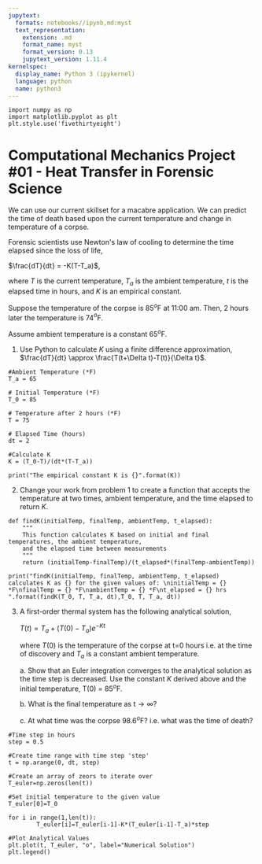 ```yaml
---
jupytext:
  formats: notebooks//ipynb,md:myst
  text_representation:
    extension: .md
    format_name: myst
    format_version: 0.13
    jupytext_version: 1.11.4
kernelspec:
  display_name: Python 3 (ipykernel)
  language: python
  name: python3
---
```


```{code-cell} ipython3
import numpy as np
import matplotlib.pyplot as plt
plt.style.use('fivethirtyeight')
```

# Computational Mechanics Project #01 - Heat Transfer in Forensic Science

We can use our current skillset for a macabre application. We can predict the time of death based upon the current temperature and change in temperature of a corpse. 

Forensic scientists use Newton's law of cooling to determine the time elapsed since the loss of life, 

$\frac{dT}{dt} = -K(T-T_a)$,

where $T$ is the current temperature, $T_a$ is the ambient temperature, $t$ is the elapsed time in hours, and $K$ is an empirical constant. 

Suppose the temperature of the corpse is 85$^o$F at 11:00 am. Then, 2 hours later the temperature is 74$^{o}$F. 

Assume ambient temperature is a constant 65$^{o}$F.

1. Use Python to calculate $K$ using a finite difference approximation, $\frac{dT}{dt} \approx \frac{T(t+\Delta t)-T(t)}{\Delta t}$.

```{code-cell} ipython3
#Ambient Temperature (*F)
T_a = 65

# Initial Temperature (*F)
T_0 = 85

# Temperature after 2 hours (*F)
T = 75

# Elapsed Time (hours)
dt = 2

#Calculate K
K = (T_0-T)/(dt*(T-T_a))

print("The empirical constant K is {}".format(K))
```

2. Change your work from problem 1 to create a function that accepts the temperature at two times, ambient temperature, and the time elapsed to return $K$.

```{code-cell} ipython3
def findK(initialTemp, finalTemp, ambientTemp, t_elapsed):
    """
    This function calculates K based on initial and final temperatures, the ambient temperature,
    and the elapsed time between measurements
    """
    return (initialTemp-finalTemp)/(t_elapsed*(finalTemp-ambientTemp))
```

```{code-cell} ipython3
print("findK(initialTemp, finalTemp, ambientTemp, t_elapsed) calculates K as {} for the given values of: \ninitialTemp = {} *F\nfinalTemp = {} *F\nambientTemp = {} *F\nt_elapsed = {} hrs ".format(findK(T_0, T, T_a, dt),T_0, T, T_a, dt))
```

3. A first-order thermal system has the following analytical solution, 

    $T(t) =T_a+(T(0)-T_a)e^{-Kt}$

    where $T(0)$ is the temperature of the corpse at t=0 hours i.e. at the time of discovery and $T_a$ is a constant ambient temperature. 

    a. Show that an Euler integration converges to the analytical solution as the time step is decreased. Use the constant $K$ derived above and the initial temperature, T(0) = 85$^o$F. 

    b. What is the final temperature as t$\rightarrow\infty$?
    
    c. At what time was the corpse 98.6$^{o}$F? i.e. what was the time of death?

```{code-cell} ipython3
#Time step in hours
step = 0.5

#Create time range with time step 'step'
t = np.arange(0, dt, step)

#Create an array of zeors to iterate over
T_euler=np.zeros(len(t))

#Set initial temperature to the given value
T_euler[0]=T_0

for i in range(1,len(t)):
        T_euler[i]=T_euler[i-1]-K*(T_euler[i-1]-T_a)*step

#Plot Analytical Values
plt.plot(t, T_euler, "o", label="Numerical Solution")
plt.legend()
```

```{code-cell} ipython3

```
